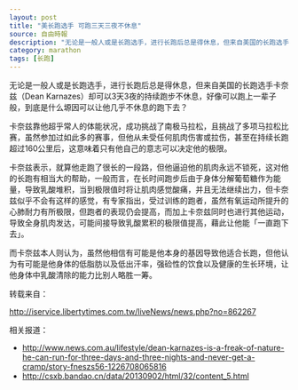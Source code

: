 ```yaml
---
layout: post
title: "美长跑选手 可跑三天三夜不休息"
source: 自由時報
description: "无论是一般人或是长跑选手，进行长跑后总是得休息，但来自美国的长跑选手卡奈兹（Dean Karnazes）却可以3天3夜的持续跑步不休息，好像可以跑上一辈子般，到底是什么塬因可以让他几乎不休息的跑下去？"
category: marathon
tags: [长跑]
---
```


无论是一般人或是长跑选手，进行长跑后总是得休息，但来自美国的长跑选手卡奈兹（Dean Karnazes）却可以3天3夜的持续跑步不休息，好像可以跑上一辈子般，到底是什么塬因可以让他几乎不休息的跑下去？

卡奈兹靠他超乎常人的体能状况，成功挑战了南极马拉松，且挑战了多项马拉松比赛，虽然参加过如此多的赛事，但他从未受任何肌肉伤害或拉伤，甚至在持续长跑超过160公里后，这意味着只有他自己的意志可以决定他的极限。

卡奈兹表示，就算他走跑了很长的一段路，但他逼迫他的肌肉永远不锁死，这对他的长跑有相当大的帮助，一般而言，在长时间跑步后由于身体分解葡萄糖作为能量，导致乳酸堆积，当到极限值时将让肌肉感觉酸痛，并且无法继续出力，但卡奈兹似乎不会有这样的感觉，有专家指出，受过训练的跑者，虽然有氧运动所提升的心肺耐力有所极限，但跑者的表现仍会提高，而加上卡奈兹同时也进行其他运动，导致全身肌肉发达，可能间接导致乳酸累积的极限值提高，藉此让他能「一直跑下去」。

而卡奈兹本人则认为，虽然他相信有可能是他本身的基因导致他适合长跑，但他认为有可能是他身体的低脂肪以及低出汗率，强硷性的饮食以及健康的生长环境，让他身体中乳酸清除的能力比别人略胜一筹。 

转载来自：

http://iservice.libertytimes.com.tw/liveNews/news.php?no=862267

相关报道：

* http://www.news.com.au/lifestyle/dean-karnazes-is-a-freak-of-nature-he-can-run-for-three-days-and-three-nights-and-never-get-a-cramp/story-fneszs56-1226708065816
* http://csxb.bandao.cn/data/20130902/html/32/content_5.html
